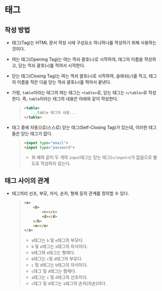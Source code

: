 # 태그

## 작성 방법

- 태그(Tag)는 HTML 문서 작성 시에 구성요소 하나하나를 작성하기 위해 사용하는 것이다.
- 여는 태그(Opening Tag)는 여는 꺽쇠 괄호(`<`)로 시작하여, 태그의 이름을 작성하고, 닫는 꺽쇠 괄호(`>`)를 적어서 시작한다.
- 닫는 태그(Closing Tag)는 여는 꺽쇠 괄호(`<`)로 시작하여, 슬래쉬(`/`)를 적고, 태그의 이름을 적은 다음 닫는 꺽쇠 괄호(`>`)를 적어서 끝낸다.
- 가령, `table`이라는 태그의 여는 태그는 `<table>`로, 닫는 태그는 `</table>`로 작성한다. 즉, `table`이라는 태그의 내용은 아래와 같이 작성한다.
  
  > ```html
  > <table>
  >    ...table 태그의 내용...
  > </table>
  > ```

- 태그 중에 자동으로(스스로) 닫는 태그(Self-Closing Tag)가 있는데, 이러한 태그들은 닫는 태그가 없다.

  > ```html
  > <input type="email">
  > <input type="password">
  > ``` 
  > - 위 예와 같이 두 개의 `input`태그는 닫는 태그(`</input>`)가 없음으로 별도로 작성하지 않는다.

## 태그 사이의 관계

- 태그끼리 선조, 부모, 자식, 손자, 형제 등의 관계를 정의할 수 있다.

  > ```html
  > <a>
  >     <b>
  >         <c></c>
  >         <d></d>
  >     </b>
  >     <e></e>
  > </a>
  > ```
  > - `a`태그는 `b` 및 `e`태그의 부모다.
  > - `b` 및 `e`태그는 `a`태그의 자식이다.
  > - `b`태그와 `e`태그는 형제다.
  > - `b`태그는 `c`및 `d`태그의 부모다.
  > - `c` 및 `d`태그는 `b`태그의 자식이다.
  > - `c`태그 및 `d`태그는 형제다.
  > - `a`태그는 `c` 및 `d`태그의 선조이다.
  > - `c`태그 및 `d`태그는 `a`태그의 손자(자손)이다.
